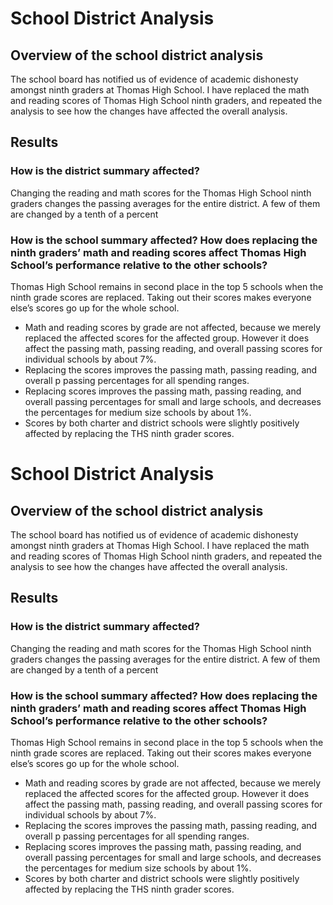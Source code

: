 
# School District Analysis

## Overview of the school district analysis
The school board has notified us of evidence of academic dishonesty amongst ninth graders at Thomas High School. I have replaced the math and reading scores of Thomas High School ninth graders, and repeated the analysis to see how the changes have affected the overall analysis.

## Results
### How is the district summary affected?
Changing the reading and math scores for the Thomas High School ninth graders changes the passing averages for the entire district. A few of them are changed by a tenth of a percent

### How is the school summary affected? How does replacing the ninth graders’ math and reading scores affect Thomas High School’s performance relative to the other schools?
Thomas High School remains in second place in the top 5 schools when the ninth grade scores are replaced. Taking out their scores makes everyone else’s scores go up for the whole school.

- Math and reading scores by grade are not affected, because we merely replaced the affected scores for the affected group. However it does affect the passing math, passing reading, and overall passing scores for individual schools by about 7%.
- Replacing the scores improves the passing math, passing reading, and overall p passing percentages for all spending ranges.
- Replacing scores improves the passing math, passing reading, and overall passing percentages for small and large schools, and decreases the percentages for medium size schools by about 1%.
- Scores by both charter and district schools were slightly positively affected by replacing the THS ninth grader scores.

# School District Analysis

## Overview of the school district analysis
The school board has notified us of evidence of academic dishonesty amongst ninth graders at Thomas High School. I have replaced the math and reading scores of Thomas High School ninth graders, and repeated the analysis to see how the changes have affected the overall analysis. 

## Results

### How is the district summary affected?
Changing the reading and math scores for the Thomas High School ninth graders changes the passing averages for the entire district. A few of them are changed by a tenth of a percent 
### How is the school summary affected? How does replacing the ninth graders’ math and reading scores affect Thomas High School’s performance relative to the other schools?
Thomas High School remains in second place in the top 5 schools when the ninth grade scores are replaced. Taking out their scores makes everyone else’s scores go up for the whole school. 


- Math and reading scores by grade are not affected, because we merely replaced the affected scores for the affected group. However it does affect the passing math, passing reading, and overall passing scores for individual schools by about 7%. 
- Replacing the scores improves the passing math, passing reading, and overall p passing percentages for all spending ranges. 
- Replacing scores improves the passing math, passing reading, and overall passing percentages for small and large schools, and decreases the percentages for medium size schools by about 1%. 
- Scores by both charter and district schools were slightly positively affected by replacing the THS ninth grader scores. 

